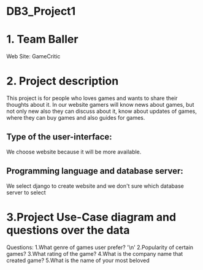 # DB3_Project1
# 1. Team Baller
Web Site: GameCritic
# 2. Project description
  This project is for people who loves games and wants to share their thoughts about it. In our website gamers will know news about games, but not only new also they can discuss
  about it, know about updates of games, where they can buy games and also guides for games.
## Type of the user-interface:
  We choose website because it will be more available.
## Programming language and database server:
  We select django to create website and we don't sure which database server to select
# 3.Project Use-Case diagram and questions over the data
Questions:
1.What genre of games user prefer? '\n'
2.Popularity of certain games?
3.What rating of the game?
4.What is the company name that created game?
5.What is the name of your most beloved
